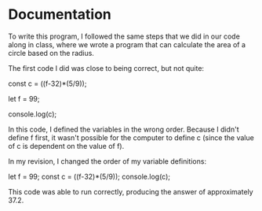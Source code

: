 # Documentation 

To write this program, I followed the same steps that we did in our code along in class, where we wrote a program that can calculate the area of a circle based on the radius. 

The first code I did was close to being correct, but not quite: 

const c = ((f-32)*(5/9));

let f = 99;

console.log(c);

In this code, I defined the variables in the wrong order. Because I didn't define f first, it wasn't possible for the computer to define c (since the value of c is dependent on the value of f). 

In my revision, I changed the order of my variable definitions: 

let f = 99;
const c = ((f-32)*(5/9));
console.log(c);

This code was able to run correctly, producing the answer of approximately 37.2.  